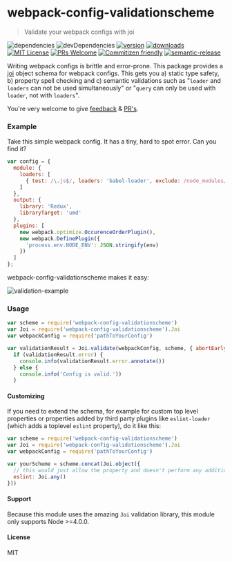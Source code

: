 # webpack-config-validationscheme

 > Validate your webpack configs with joi

![dependencies](https://img.shields.io/david/js-dxtools/webpack-config-validationscheme.svg?style=flat-square)
![devDependencies](https://img.shields.io/david/dev/js-dxtools/webpack-config-validationscheme.svg?style=flat-square)
[![version](https://img.shields.io/npm/v/webpack-config-validationscheme.svg?style=flat-square)](http://npm.im/webpack-config-validationscheme)
[![downloads](https://img.shields.io/npm/dm/webpack-config-validationscheme.svg?style=flat-square)](http://npm-stat.com/charts.html?package=webpack-config-validationscheme&from=2015-08-01)
[![MIT License](https://img.shields.io/npm/l/webpack-config-validationscheme.svg?style=flat-square)](http://opensource.org/licenses/MIT)
[![PRs Welcome](https://img.shields.io/badge/PRs-welcome-brightgreen.svg?style=flat-square)](http://makeapullrequest.com)
[![Commitizen friendly](https://img.shields.io/badge/commitizen-friendly-brightgreen.svg?style=flat-square)](http://commitizen.github.io/cz-cli/)
[![semantic-release](https://img.shields.io/badge/%20%20%F0%9F%93%A6%F0%9F%9A%80-semantic--release-e10079.svg?style=flat-square)](https://github.com/semantic-release/semantic-release)

Writing webpack configs is brittle and error-prone. This package provides a [joi](https://github.com/hapijs/joi) object schema for webpack configs. This gets you a) static type safety, b) property spell checking and c) semantic validations such as "`loader` and `loaders` can not be used simultaneously" or "`query` can only be used with `loader`, not with `loaders`".

You're very welcome to give [feedback](https://github.com/js-dxtools/webpack-config-validationscheme/issues) & [PR's](https://github.com/js-dxtools/webpack-config-validationscheme).

### Example
Take this simple webpack config. It has a tiny, hard to spot error. Can you find it?
```js
var config = {
  module: {
    loaders: [
      { test: /\.js$/, loaders: 'babel-loader', exclude: /node_modules/ }
    ]
  },
  output: {
    library: 'Redux',
    libraryTarget: 'umd'
  },
  plugins: [
    new webpack.optimize.OccurenceOrderPlugin(),
    new webpack.DefinePlugin({
      'process.env.NODE_ENV': JSON.stringify(env)
    })
  ]
};
```

webpack-config-validationscheme makes it easy:

![validation-example](https://cloud.githubusercontent.com/assets/3755413/14134087/b3279738-f654-11e5-9752-367b01ac123d.png)

### Usage
```js
var scheme = require('webpack-config-validationscheme')
var Joi = require('webpack-config-validationscheme').Joi
var webpackConfig = require('pathToYourConfig')

var validationResult = Joi.validate(webpackConfig, scheme, { abortEarly: false })
  if (validationResult.error) {
    console.info(validationResult.error.annotate())
  } else {
    console.info('Config is valid.'))
  }
```

#### Customizing
If you need to extend the schema, for example for custom top level properties or properties added by third party plugins like `eslint-loader` (which adds a toplevel `eslint` property), do it like this:

```js
var scheme = require('webpack-config-validationscheme')
var Joi = require('webpack-config-validationscheme').Joi
var webpackConfig = require('pathToYourConfig')

var yourScheme = scheme.concat(Joi.object({
  // this would just allow the property and doesn't perform any additional validation
  eslint: Joi.any()
}))
```

#### Support
Because this module uses the amazing `Joi` validation library, this module only supports Node >=4.0.0.

#### License
MIT
